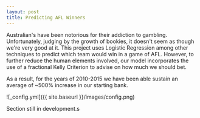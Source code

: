```yaml
---
layout: post
title: Predicting AFL Winners 
---
```


Australian's have been notorious for their addiction to gambling. Unfortunately, judging by the growth of bookies, it doesn't seem as though we're very good at it. This project
uses Logistic Regression among other techniques to predict which team would win in a game of AFL. However, to further reduce the human elements involved, our model incorporates
the use of a fractional Kelly Criterion to advise on how much we should bet.

As a result, for the years of 2010-2015 we have been able sustain an average of ~500% increase in our starting bank.


![_config.yml]({{ site.baseurl }}/images/config.png)

Section still in development.s